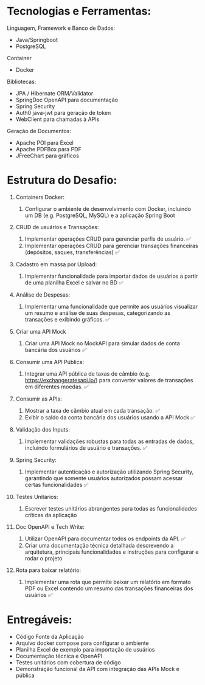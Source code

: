 # Tecnologias e Ferramentas:
Linguagem, Framework e Banco de Dados:
- Java/Springboot
- PostgreSQL

Container
- Docker

Bibliotecas:
- JPA / Hibernate ORM/Validator
- SpringDoc OpenAPI para documentação
- Spring Security 
- Auth0 java-jwt para geração de token
- WebClient para chamadas à APIs

Geração de Documentos:
- Apache POI para Excel
- Apache PDFBox para PDF 
- JFreeChart para gráficos


# Estrutura do Desafio:

1. Containers Docker:
    1. Configurar o ambiente de desenvolvimento com Docker, incluindo um DB (e.g. PostgreSQL, MySQL) e a aplicação Spring Boot 


2. CRUD de usuários e Transações:
    1. Implementar operações CRUD para gerenciar perfis de usuário. :white_check_mark:
    2. Implementar operações CRUD para gerenciar transações financeiras (depósitos, saques, transferências) :white_check_mark:


3. Cadastro em massa por Upload:
    1. Implementar funcionalidade para importar dados de usuários a partir de uma planilha Excel e salvar no BD :white_check_mark:


4. Análise de Despesas:
    1. Implementar uma funcionalidade que permite aos usuários visualizar um resumo e análise de suas despesas, categorizando as transações e exibindo gráficos. :white_check_mark:


5. Criar uma API Mock
    1. Criar uma API Mock no MockAPI para simular dados de conta bancária dos usuários :white_check_mark:


6. Consumir uma API Pública:
    1. Integrar uma API pública de taxas de câmbio (e.g. https://exchangeratesapi.io/) para converter valores de transações em diferentes moedas. :white_check_mark:


7. Consumir as APIs:
    1. Mostrar a taxa de câmbio atual em cada transação. :white_check_mark:
    2. Exibir o saldo da conta bancária dos usuários usando a API Mock :white_check_mark:


8. Validação dos Inputs:
    1. Implementar validações robustas para todas as entradas de dados, incluindo formulários de usuário e transações. :white_check_mark:


9. Spring Security:
    1. Implementar autenticação e autorização utilizando Spring Security, garantindo que somente usuários autorizados possam acessar certas funcionalidades :white_check_mark:


10. Testes Unitários:
    1. Escrever testes unitários abrangentes para todas as funcionalidades críticas da aplicação


11. Doc OpenAPI e Tech Write:
    1. Utilizar OpenAPI para documentar todos os endpoints da API. :white_check_mark:
    2. Criar uma documentação técnica detalhada descrevendo a arquitetura, principais funcionalidades e instruções para configurar e rodar o projeto


12. Rota para baixar relatório:
    1. Implementar uma rota que permite baixar um relatório em formato PDF ou Excel contendo um resumo das transações financeiras dos usuários :white_check_mark:

# Entregáveis:
- Código Fonte da Aplicação
- Arquivo docker compose para configurar o ambiente
- Planilha Excel de exemplo para importação de usuários
- Documentação técnica e OpenAPI
- Testes unitários com cobertura de código
- Demonstração funcional da API com integração das APIs Mock e pública